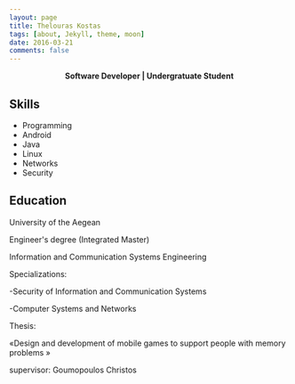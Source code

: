 ```yaml
---
layout: page
title: Thelouras Kostas
tags: [about, Jekyll, theme, moon]
date: 2016-03-21
comments: false
---
```

    
<center><a><b>Software Developer | Undergratuate Student </b></a> </center>

## Skills
* Programming
* Android
* Java
* Linux
* Networks
* Security

## Education
University of the Aegean

Engineer's degree (Integrated Master)

 Information and Communication Systems Engineering
 
Specializations:

-Security of Information and Communication Systems

-Computer Systems and Networks

Thesis:

«Design and development of mobile games to support people with memory problems »

supervisor: Goumopoulos Christos






